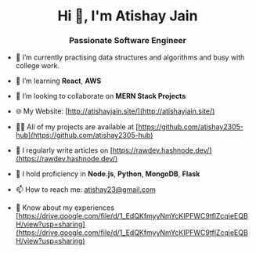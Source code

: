 <h1 align="center">Hi 👋, I'm Atishay Jain</h1>
<h3 align="center">Passionate Software Engineer</h3>

- 🔭 I’m currently practising data structures and algorithms and busy with college work.

- 🌱 I’m learning **React**, **AWS**

- 👯 I’m looking to collaborate on **MERN Stack Projects**

- 🌐 My Website: [http://atishayjain.site/](http://atishayjain.site/)

- 👨‍💻 All of my projects are available at [https://github.com/atishay2305-hub](https://github.com/atishay2305-hub)

- 📝 I regularly write articles on [https://rawdev.hashnode.dev/](https://rawdev.hashnode.dev/)

- 💬 I hold proficiency in **Node.js**, **Python**, **MongoDB**, **Flask**

- 📫 How to reach me: [atishay23@gmail.com](mailto:atishay23@gmail.com)

- 📄 Know about my experiences [https://drive.google.com/file/d/1_EdQKfmyyNmYcKIPFWC9tflZcqieEQBH/view?usp=sharing](https://drive.google.com/file/d/1_EdQKfmyyNmYcKIPFWC9tflZcqieEQBH/view?usp=sharing)
